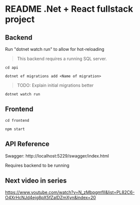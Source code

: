 # README .Net + React fullstack project



## Backend

Run "dotnet watch run" to allow for hot-reloading

> This backend requires a running SQL server.

```
cd api
```
```
dotnet ef migrations add <Name of migration>
```
> TODO: Explain initial migrations better
```
dotnet watch run
```

## Frontend

```
cd frontend
```
```
npm start
```

## API Reference

Swagger: http://localhost:5229/swagger/index.html
<p>Requires backend to be running</p>

## Next video in series

https://www.youtube.com/watch?v=N_zMbpgmfII&list=PL82C6-O4XrHcNJd4ejg8pX5fZaIDZmXyn&index=20